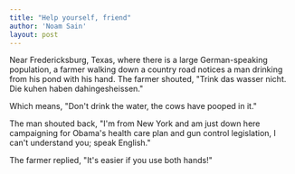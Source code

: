 ```yaml
---
title: "Help yourself, friend"
author: 'Noam Sain'
layout: post
---
```


Near Fredericksburg, Texas, where there is a large German-speaking population, a farmer walking down a country road notices a man drinking from his pond with his hand. The farmer shouted, "Trink das wasser nicht. Die kuhen haben dahingesheissen."  
  
Which means, "Don't drink the water, the cows have pooped in it."

The man shouted back, "I'm from New York and am just down here campaigning for Obama's health care plan and gun control legislation, I can't understand you; speak English."

The farmer replied, "It's easier if you use both hands!"